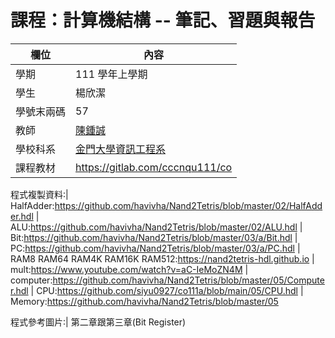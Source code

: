 # 課程：計算機結構 -- 筆記、習題與報告

欄位 | 內容
-----|--------
學期 | 111 學年上學期
學生 | 楊欣潔
學號末兩碼 | 57
教師 | [陳鍾誠](https://www.nqu.edu.tw/educsie/index.php?act=blog&code=list&ids=4)
學校科系 | [金門大學資訊工程系](https://www.nqu.edu.tw/educsie/index.php)
課程教材 | https://gitlab.com/cccnqu111/co

程式複製資料:| HalfAdder:https://github.com/havivha/Nand2Tetris/blob/master/02/HalfAdder.hdl
            | ALU:https://github.com/havivha/Nand2Tetris/blob/master/02/ALU.hdl 
            | Bit:https://github.com/havivha/Nand2Tetris/blob/master/03/a/Bit.hdl 
            | PC:https://github.com/havivha/Nand2Tetris/blob/master/03/a/PC.hdl
            | RAM8 RAM64 RAM4K RAM16K RAM512:https://nand2tetris-hdl.github.io
            | mult:https://www.youtube.com/watch?v=aC-IeMoZN4M 
            | computer:https://github.com/havivha/Nand2Tetris/blob/master/05/Computer.hdl 
            | CPU:https://github.com/siyu0927/co111a/blob/main/05/CPU.hdl 
            | Memory:https://github.com/havivha/Nand2Tetris/blob/master/05 

程式參考圖片:| 第二章跟第三章(Bit Register)